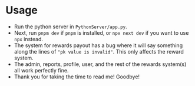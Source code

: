# Usage
- Run the python server in `PythonServer/app.py`.
- Next, run `pnpm dev` if `pnpm` is installed, or `npx next dev` if you want to use `npx` instead.
- The system for rewards payout has a bug where it will say something along the lines of `"pk value is invalid"`. This only affects the reward system.
- The admin, reports, profile, user, and the rest of the rewards system(s) all work perfectly fine.
- Thank you for taking the time to read me! Goodbye!
